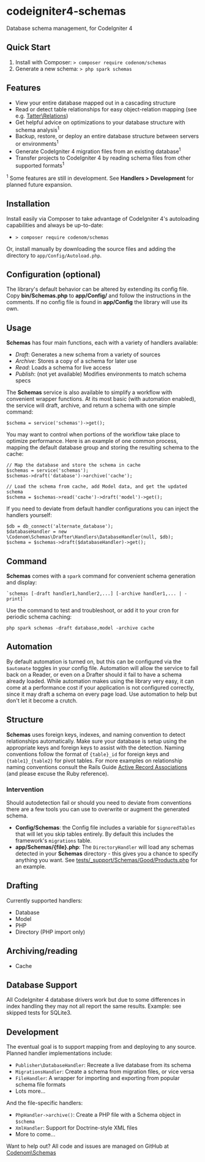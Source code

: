 # codeigniter4-schemas
Database schema management, for CodeIgniter 4

## Quick Start

1. Install with Composer: `> composer require codenom/schemas`
2. Generate a new schema: `> php spark schemas`

## Features

* View your entire database mapped out in a cascading structure
* Read or detect table relationships for easy object-relation mapping (see e.g. [Tatter\Relations](https://github.com/tattersoftware/codeigniter4-relations))
* Get helpful advice on optimizations to your database structure with schema analysis<sup>1</sup>
* Backup, restore, or deploy an entire database structure between servers or environments<sup>1</sup>
* Generate CodeIgniter 4 migration files from an existing database<sup>1</sup>
* Transfer projects to CodeIgniter 4 by reading schema files from other supported formats<sup>1</sup>

<sup>1</sup> Some features are still in development. See **Handlers > Development** for
planned future expansion.

## Installation

Install easily via Composer to take advantage of CodeIgniter 4's autoloading capabilities
and always be up-to-date:
* `> composer require codenom/schemas`

Or, install manually by downloading the source files and adding the directory to
`app/Config/Autoload.php`.

## Configuration (optional)

The library's default behavior can be altered by extending its config file. Copy
**bin/Schemas.php** to **app/Config/** and follow the instructions
in the comments. If no config file is found in **app/Config** the library will use its own.

## Usage

**Schemas** has four main functions, each with a variety of handlers available:
* *Draft*: Generates a new schema from a variety of sources
* *Archive*: Stores a copy of a schema for later use
* *Read*: Loads a schema for live access
* *Publish*: (not yet available) Modifies environments to match schema specs

The **Schemas** service is also available to simplify a workflow with convenient wrapper functions.
At its most basic (with automation enabled), the service will draft, archive, and return
a schema with one simple command:

	$schema = service('schemas')->get();

You may want to control when portions of the workflow take place to optimize performance.
Here is an example of one common process, mapping the default database group and storing
the resulting schema to the cache:

```
// Map the database and store the schema in cache
$schemas = service('schemas');
$schemas->draft('database')->archive('cache');

// Load the schema from cache, add Model data, and get the updated schema
$schema = $schemas->read('cache')->draft('model')->get();
```

If you need to deviate from default handler configurations you can inject the handlers yourself:
```
$db = db_connect('alternate_database');
$databaseHandler = new \Codenom\Schemas\Drafter\Handlers\DatabaseHandler(null, $db);
$schema = $schemas->draft($databaseHandler)->get();
```

## Command

**Schemas** comes with a `spark` command for convenient schema generation and display:

	`schemas [-draft handler1,handler2,...] [-archive handler1,... | -print]`

Use the command to test and troubleshoot, or add it to your cron for periodic schema caching:

	php spark schemas -draft database,model -archive cache

## Automation

By default automation is turned on, but this can be configured via the `$automate` toggles
in your config file. Automation will allow the service to fall back on a Reader, or even on
a Drafter should it fail to have a schema already loaded. While automation makes using the
library very easy, it can come at a performance cost if your application is not configured
correctly, since it may draft a schema on every page load. Use automation to help but don't
let it become a crutch.

## Structure

**Schemas** uses foreign keys, indexes, and naming convention to detect relationships
automatically. Make sure your database is setup using the appropriate keys and
foreign keys to assist with the detection. Naming conventions follow the format of
`{table}_id` for foreign keys and `{table1}_{table2}` for pivot tables. For more examples
on relationship naming conventions consult the Rails Guide
[Active Record Associations](https://guides.rubyonrails.org/association_basics.html#the-types-of-associations)
(and please excuse the Ruby reference).

### Intervention

Should autodetection fail or should you need to deviate from conventions there are a few
tools you can use to overwrite or augment the generated schema.

* **Config/Schemas**: the Config file includes a variable for `$ignoredTables` that will let you skip tables entirely. By default this includes the framework's `migrations` table.
* **app/Schemas/{file}.php**: The `DirectoryHandler` will load any schemas detected in your **Schemas** directory - this gives you a chance to specify anything you want. See [tests/_support/Schemas/Good/Products.php](tests/_support/Schemas/Good/Products.php) for an example.

## Drafting

Currently supported handlers:

* Database
* Model
* PHP
* Directory (PHP import only)

## Archiving/reading

* Cache

## Database Support

All CodeIgniter 4 database drivers work but due to some differences in index handling they
may not all report the same results. Example: see skipped tests for SQLite3.

## Development

The eventual goal is to support mapping from and deploying to any source. Planned handler
implementations include:

* `Publisher\DatabaseHandler`: Recreate a live database from its schema
* `MigrationsHandler`: Create a schema from migration files, or vice versa
* `FileHandler`: A wrapper for importing and exporting from popular schema file formats
* Lots more...

And the file-specific handlers:
* `PhpHandler->archive()`: Create a PHP file with a Schema object in `$schema`
* `XmlHandler`: Support for Doctrine-style XML files
* More to come...

Want to help out? All code and issues are managed on GitHub at [Codenom\Schemas](https://github.com/codenomdev/codeigniter4-schemas)
